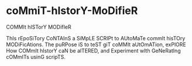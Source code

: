 # coMmiT-hIstorY-MoDifieR
COMMIt hISTorY MODifIeR

ThIs rEpoSiTory CoNTAInS a SiMpLE SCRIPt to AUtoMaTe commIt hisTOry MODiFicAtions. The puRPose iS to teST giT coMMIt aUtOmATion, exPlORE How COMmIt hIstorY caN be alTERED, and Experiment wIth GeNeRatIng cOMmITs usinG scripTS.
